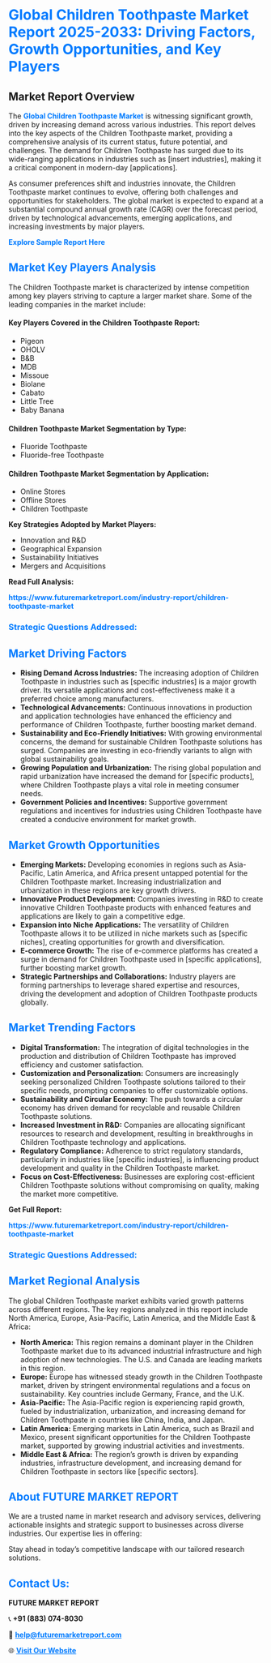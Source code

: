 <h1 style="color: #007BFF;">Global Children Toothpaste Market Report 2025-2033: Driving Factors, Growth Opportunities, and Key Players</h1>

<section id="overview">
<h2>Market Report Overview</h2>
<p>The <a href="https://www.futuremarketreport.com/industry-report/children-toothpaste-market" style="color: #007BFF; text-decoration: none;"><strong>Global Children Toothpaste Market</strong></a> is witnessing significant growth, driven by increasing demand across various industries. This report delves into the key aspects of the Children Toothpaste market, providing a comprehensive analysis of its current status, future potential, and challenges. The demand for Children Toothpaste has surged due to its wide-ranging applications in industries such as [insert industries], making it a critical component in modern-day [applications].</p>
<p>As consumer preferences shift and industries innovate, the Children Toothpaste market continues to evolve, offering both challenges and opportunities for stakeholders. The global market is expected to expand at a substantial compound annual growth rate (CAGR) over the forecast period, driven by technological advancements, emerging applications, and increasing investments by major players.</p>
</section>

<section id="overview">
<p><a href="https://www.futuremarketreport.com/request-sample/reportId=110826" style="color: #007BFF; text-decoration: none;"><strong>Explore Sample Report Here</strong></a></p>
</section>

<section id="key-players">
<h2 style="color: #007BFF;">Market Key Players Analysis</h2>
<p>The Children Toothpaste market is characterized by intense competition among key players striving to capture a larger market share. Some of the leading companies in the market include:</p>
<h4>Key Players Covered in the Children Toothpaste Report:</h4>
<ul><li>Pigeon</li><li>OHOLV</li><li>B&amp;B</li><li>MDB</li><li>Missoue</li><li>Biolane</li><li>Cabato</li><li>Little Tree</li><li>Baby Banana</li></ul>
<h4>Children Toothpaste Market Segmentation by Type:</h4>
<ul><li>Fluoride Toothpaste</li><li>Fluoride-free Toothpaste</li></ul>

<h4>Children Toothpaste Market Segmentation by Application:</h4>
<ul><li>Online Stores</li><li>Offline Stores</li><li>Children Toothpaste</li></ul>
<p><strong>Key Strategies Adopted by Market Players:</strong></p>
<ul>
<li>Innovation and R&D</li>
<li>Geographical Expansion</li>
<li>Sustainability Initiatives</li>
<li>Mergers and Acquisitions</li>
</ul>
</section>

<section>
<p><strong>Read Full Analysis: </strong></p><a href="https://www.futuremarketreport.com/industry-report/children-toothpaste-market" style="color: #007BFF; text-decoration: none;"><strong>https://www.futuremarketreport.com/industry-report/children-toothpaste-market</strong></a>
<h3 style="color: #007BFF;">Strategic Questions Addressed:</h3>
</section>

<section id="driving-factors">
<h2 style="color: #007BFF;">Market Driving Factors</h2>
<ul>
<li><strong>Rising Demand Across Industries:</strong> The increasing adoption of Children Toothpaste in industries such as [specific industries] is a major growth driver. Its versatile applications and cost-effectiveness make it a preferred choice among manufacturers.</li>
<li><strong>Technological Advancements:</strong> Continuous innovations in production and application technologies have enhanced the efficiency and performance of Children Toothpaste, further boosting market demand.</li>
<li><strong>Sustainability and Eco-Friendly Initiatives:</strong> With growing environmental concerns, the demand for sustainable Children Toothpaste solutions has surged. Companies are investing in eco-friendly variants to align with global sustainability goals.</li>
<li><strong>Growing Population and Urbanization:</strong> The rising global population and rapid urbanization have increased the demand for [specific products], where Children Toothpaste plays a vital role in meeting consumer needs.</li>
<li><strong>Government Policies and Incentives:</strong> Supportive government regulations and incentives for industries using Children Toothpaste have created a conducive environment for market growth.</li>
</ul>
</section>

<section id="growth-opportunities">
<h2 style="color: #007BFF;">Market Growth Opportunities</h2>
<ul>
<li><strong>Emerging Markets:</strong> Developing economies in regions such as Asia-Pacific, Latin America, and Africa present untapped potential for the Children Toothpaste market. Increasing industrialization and urbanization in these regions are key growth drivers.</li>
<li><strong>Innovative Product Development:</strong> Companies investing in R&D to create innovative Children Toothpaste products with enhanced features and applications are likely to gain a competitive edge.</li>
<li><strong>Expansion into Niche Applications:</strong> The versatility of Children Toothpaste allows it to be utilized in niche markets such as [specific niches], creating opportunities for growth and diversification.</li>
<li><strong>E-commerce Growth:</strong> The rise of e-commerce platforms has created a surge in demand for Children Toothpaste used in [specific applications], further boosting market growth.</li>
<li><strong>Strategic Partnerships and Collaborations:</strong> Industry players are forming partnerships to leverage shared expertise and resources, driving the development and adoption of Children Toothpaste products globally.</li>
</ul>
</section>

<section id="trending-factors">
<h2 style="color: #007BFF;">Market Trending Factors</h2>
<ul>
<li><strong>Digital Transformation:</strong> The integration of digital technologies in the production and distribution of Children Toothpaste has improved efficiency and customer satisfaction.</li>
<li><strong>Customization and Personalization:</strong> Consumers are increasingly seeking personalized Children Toothpaste solutions tailored to their specific needs, prompting companies to offer customizable options.</li>
<li><strong>Sustainability and Circular Economy:</strong> The push towards a circular economy has driven demand for recyclable and reusable Children Toothpaste solutions.</li>
<li><strong>Increased Investment in R&D:</strong> Companies are allocating significant resources to research and development, resulting in breakthroughs in Children Toothpaste technology and applications.</li>
<li><strong>Regulatory Compliance:</strong> Adherence to strict regulatory standards, particularly in industries like [specific industries], is influencing product development and quality in the Children Toothpaste market.</li>
<li><strong>Focus on Cost-Effectiveness:</strong> Businesses are exploring cost-efficient Children Toothpaste solutions without compromising on quality, making the market more competitive.</li>
</ul>
</section>

<section>
<p><strong>Get Full Report: </strong></p><a href="https://www.futuremarketreport.com/industry-report/children-toothpaste-market" style="color: #007BFF; text-decoration: none;"><strong>https://www.futuremarketreport.com/industry-report/children-toothpaste-market</strong></a>
<h3 style="color: #007BFF;">Strategic Questions Addressed:</h3>
</section>


<section id="regional-analysis">
<h2 style="color: #007BFF;">Market Regional Analysis</h2>
<p>The global Children Toothpaste market exhibits varied growth patterns across different regions. The key regions analyzed in this report include North America, Europe, Asia-Pacific, Latin America, and the Middle East & Africa:</p>
<ul>
<li><strong>North America:</strong> This region remains a dominant player in the Children Toothpaste market due to its advanced industrial infrastructure and high adoption of new technologies. The U.S. and Canada are leading markets in this region.</li>
<li><strong>Europe:</strong> Europe has witnessed steady growth in the Children Toothpaste market, driven by stringent environmental regulations and a focus on sustainability. Key countries include Germany, France, and the U.K.</li>
<li><strong>Asia-Pacific:</strong> The Asia-Pacific region is experiencing rapid growth, fueled by industrialization, urbanization, and increasing demand for Children Toothpaste in countries like China, India, and Japan.</li>
<li><strong>Latin America:</strong> Emerging markets in Latin America, such as Brazil and Mexico, present significant opportunities for the Children Toothpaste market, supported by growing industrial activities and investments.</li>
<li><strong>Middle East & Africa:</strong> The region’s growth is driven by expanding industries, infrastructure development, and increasing demand for Children Toothpaste in sectors like [specific sectors].</li>
</ul>
</section>

<footer>
<h2 style="color: #007BFF;">About FUTURE MARKET REPORT</h2>
<p>We are a trusted name in market research and advisory services, delivering actionable insights and strategic support to businesses across diverse industries. Our expertise lies in offering:</p>

<p>Stay ahead in today’s competitive landscape with our tailored research solutions.</p>

<h2 style="color: #007BFF;">Contact Us:</h2>
<p><strong>FUTURE MARKET REPORT</strong></p>
<p>📞 <strong>+91 (883) 074-8030</strong></p>
<p>📧 <strong><a href="mailto:help@futuremarketreport.com" style="color: #007BFF;">help@futuremarketreport.com</a></strong></p>
<p>🌐 <strong><a href="https://www.futuremarketreport.com/" style="color: #007BFF;">Visit Our Website</a></strong></p>
</footer>